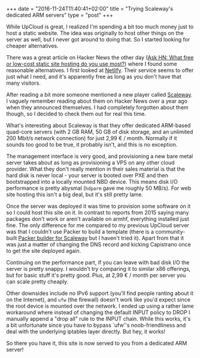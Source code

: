 +++
date = "2016-11-24T11:40:41+02:00"
title = "Trying Scaleway's dedicated ARM servers"
type = "post"
+++

While UpCloud is great, I realized I'm spending a bit too much money just to host a static website. The idea was 
originally to host other things on the server as well, but I never got around to doing that. So I started looking for 
cheaper alternatives.

There was a great article on Hacker News the other day 
([Ask HN: What free or low-cost static site hosting do you use most?](https://news.ycombinator.com/item?id=13021722)) 
where I found some reasonable alternatives. I first looked at [Netlify](https://www.netlify.com/). Their service seems 
to offer just what I need, and it's apparently free as long as you don't have that many visitors.

After reading a bit more someone mentioned a new player called [Scaleway](https://www.scaleway.com/). I vaguely 
remember reading about them on Hacker News over a year ago when they announced themselves. I had completely forgotten 
about them though, so I decided to check them out for real this time.

What's interesting about Scaleway is that they offer dedicated ARM-based quad-core servers (with 2 GB RAM, 50 GB of 
disk storage, and an unlimited 200 Mbit/s network connection) for just 2,99 € / month. Normally if it sounds too good 
to be true, it probably isn't, and this is no exception.

The management interface is very good, and provisioning a new bare metal server takes about as long as provisioning a 
VPS on any other cloud provider. What they don't really mention in their sales material is that the hard disk is 
never local - your server is booted over PXE and then bootstrapped into a locally mounted NBD device. This means disk 
I/O performance is pretty abysmal (`hdparm` gave me roughly 50 MB/s). For web site hosting this isn't a big deal, but 
it's still pretty lame.

Once the server was deployed it was time to provision some software on it so I could host this site on it. In contrast 
to reports from 2015 saying many packages don't work or aren't available on armhf, everything installed just fine. The 
only difference for me compared to my previous UpCloud server was that I couldn't use Packer to build a template (there 
is a community-built [Packer builder for Scaleway](https://github.com/meatballhat/packer-builder-onlinelabs) but I 
haven't tried it). Apart from that it was just a matter of changing the DNS record and kicking Capistrano once to get 
the site deployed again.

Continuing on the performance part, if you can leave with bad disk I/O the server is pretty snappy. I wouldn't try 
comparing it to similar x86 offerings, but for basic stuff it's pretty good. Plus, at 2,99 € / month per server you 
can scale pretty cheaply.

Other downsides include no IPv6 support (you'll find people ranting about it on the Internet), and `ufw` (the firewall) 
doesn't work like you'd expect since the root device is mounted over the network. I ended up using a rather lame 
workaround where instead of changing the default INPUT policy to DROP I manually append a "drop all" rule to the INPUT 
chain. While this works, it's a bit unfortunate since you have to bypass `ufw''s noob-friendliness and deal with the 
underlying iptables layer directly. But hey, it works!

So there you have it, this site is now served to you from a dedicated ARM server!
